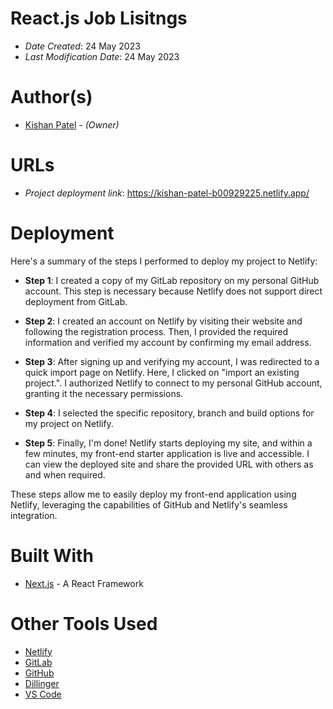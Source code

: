 # React.js Job Lisitngs

- _Date Created_: 24 May 2023
- _Last Modification Date_: 24 May 2023

# Author(s)

- [Kishan Patel](ks255715@dal.ca) - _(Owner)_

# URLs

- _Project deployment link_: <https://kishan-patel-b00929225.netlify.app/>

# Deployment

Here's a summary of the steps I performed to deploy my project to Netlify:

- **Step 1**: I created a copy of my GitLab repository on my personal GitHub account. This step is necessary because Netlify does not support direct deployment from GitLab.

- **Step 2**: I created an account on Netlify by visiting their website and following the registration process. Then, I provided the required information and verified my account by confirming my email address.

- **Step 3**: After signing up and verifying my account, I was redirected to a quick import page on Netlify. Here, I clicked on "import an existing project.". I authorized Netlify to connect to my personal GitHub account, granting it the necessary permissions.

- **Step 4**: I selected the specific repository, branch and build options for my project on Netlify.

- **Step 5**: Finally, I'm done! Netlify starts deploying my site, and within a few minutes, my front-end starter application is live and accessible. I can view the deployed site and share the provided URL with others as and when required.

These steps allow me to easily deploy my front-end application using Netlify, leveraging the capabilities of GitHub and Netlify's seamless integration.

# Built With

- [Next.js](https://nextjs.org/) - A React Framework

# Other Tools Used

- [Netlify](https://www.netlify.com/)
- [GitLab](https://git.cs.dal.ca/)
- [GitHub](https://github.com/)
- [Dillinger](https://dillinger.io/)
- [VS Code](https://code.visualstudio.com/)
